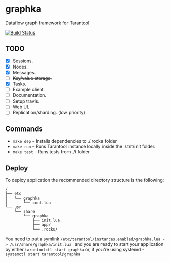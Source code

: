 # graphka

Dataflow graph framework for Tarantool

[![Build Status](https://travis-ci.com/akhilman/graphka.svg?branch=master)](https://travis-ci.com/akhilman/graphka)

## TODO
- [x] Sessions.
- [x] Nodes.
- [x] Messages.
- [ ] ~~Key/value storage.~~
- [X] Tasks.
- [ ] Example client.
- [ ] Documentation.
- [ ] Setup travis.
- [ ] Web UI.
- [ ] Replication/sharding. (low priority)

## Commands
* `make dep` - Installs dependencies to ./.rocks folder
* `make run` - Runs Tarantool instance locally inside the ./.tnt/init folder.
* `make test` - Runs tests from ./t folder

## Deploy
To deploy application the recommended directory structure is the following:
```
/
├── etc
│   └── graphka
│       └── conf.lua
└── usr
    └── share
        └── graphka
            ├── init.lua
            ├── app/
            └── .rocks/
```
You need to put a symlink `/etc/tarantool/instances.enabled/graphka.lua -> /usr/share/graphka/init.lua
` and you are ready to start your application by either `tarantoolctl start graphka` or, if you're using systemd - `systemctl start tarantool@graphka`
